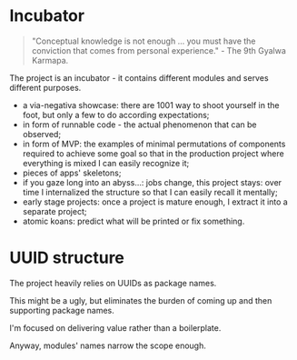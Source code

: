 
# Incubator

> "Conceptual knowledge is not enough ... you must have the conviction that comes from personal experience." - The 9th Gyalwa Karmapa.

The project is an incubator - it contains different modules and serves different purposes.

- a via-negativa showcase: there are 1001 way to shoot yourself in the foot, but only a few to do according expectations;
- in form of runnable code - the actual phenomenon that can be observed;
- in form of MVP: the examples of minimal permutations of components required to achieve some goal so that in the production project where everything is mixed I can easily recognize it; 
- pieces of apps' skeletons;
- if you gaze long into an abyss...: jobs change, this project stays: over time I internalized the structure so that I can easily recall it mentally;
- early stage projects: once a project is mature enough, I extract it into a separate project;
- atomic koans: predict what will be printed or fix something.

# UUID structure

The project heavily relies on UUIDs as package names.

This might be a ugly, but eliminates the burden of coming up and then supporting package names.

I'm focused on delivering value rather than a boilerplate.

Anyway, modules' names narrow the scope enough.